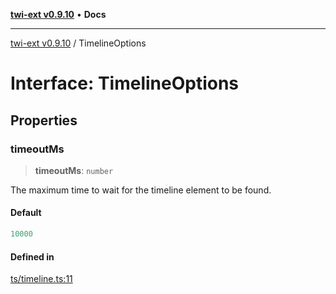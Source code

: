 [**twi-ext v0.9.10**](../README.md) • **Docs**

***

[twi-ext v0.9.10](../README.md) / TimelineOptions

# Interface: TimelineOptions

## Properties

### timeoutMs

> **timeoutMs**: `number`

The maximum time to wait for the timeline element to be found.

#### Default

```ts
10000
```

#### Defined in

[ts/timeline.ts:11](https://github.com/Robot-Inventor/twi-ext/blob/52134e9370d42186e91c84367aa897f7935d180e/src/ts/timeline.ts#L11)
